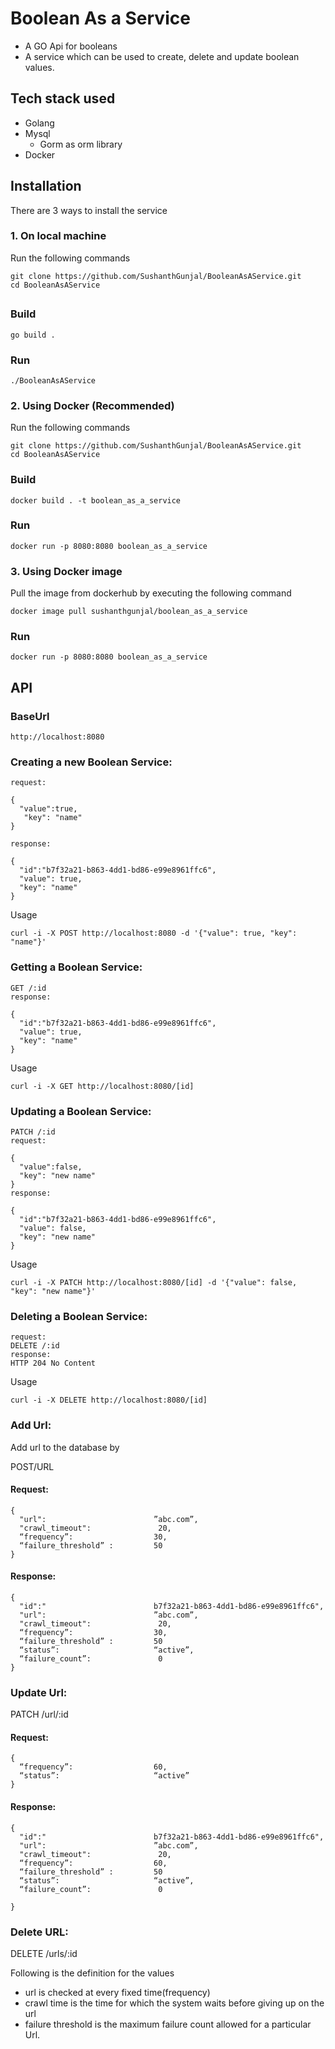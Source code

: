 # Boolean As a Service

* A GO Api for booleans
* A service which can be used to create, delete and update boolean values.


## Tech stack used 


* Golang
* Mysql
    * Gorm as orm library
* Docker


## Installation

There are 3 ways to install the service

### 1. On local machine

Run the following commands
```
git clone https://github.com/SushanthGunjal/BooleanAsAService.git
cd BooleanAsAService
```

##
### Build

```
go build .
```

### Run
```
./BooleanAsAService
```

### 2. Using Docker (Recommended)

Run the following commands

```
git clone https://github.com/SushanthGunjal/BooleanAsAService.git
cd BooleanAsAService
```

### Build
```
docker build . -t boolean_as_a_service
```

### Run
```
docker run -p 8080:8080 boolean_as_a_service 
```


### 3. Using Docker image
Pull the image from dockerhub by executing the following command
```
docker image pull sushanthgunjal/boolean_as_a_service 
```

### Run
```
docker run -p 8080:8080 boolean_as_a_service  
```



## API

### BaseUrl
```
http://localhost:8080
```

### Creating a new Boolean Service:



```
request:

{
  "value":true,
   "key": "name" 
}

response:

{
  "id":"b7f32a21-b863-4dd1-bd86-e99e8961ffc6",
  "value": true,
  "key": "name"
}

```

Usage 
```
curl -i -X POST http://localhost:8080 -d '{"value": true, "key": "name"}'

```

### Getting a Boolean Service:

```
GET /:id
response:

{
  "id":"b7f32a21-b863-4dd1-bd86-e99e8961ffc6",
  "value": true,
  "key": "name"
}

```
Usage 
```
curl -i -X GET http://localhost:8080/[id]

```

### Updating a Boolean Service:



```
PATCH /:id
request:

{
  "value":false,
  "key": "new name" 
}
response:

{
  "id":"b7f32a21-b863-4dd1-bd86-e99e8961ffc6",
  "value": false,
  "key": "new name"
}

```

Usage 
```
curl -i -X PATCH http://localhost:8080/[id] -d '{"value": false, "key": "new name"}'

```

### Deleting a Boolean Service:
```
request:
DELETE /:id
response:
HTTP 204 No Content

```

Usage 
```
curl -i -X DELETE http://localhost:8080/[id]

```








### Add Url:

Add url to the database by 

POST/URL

#### Request:

```
{
  "url":                        ”abc.com”,
  "crawl_timeout":               20,
  “frequency”:                  30, 
  “failure_threshold” :         50 
}

```

#### Response:

```
{
  "id":"                        b7f32a21-b863-4dd1-bd86-e99e8961ffc6",
  "url":                        ”abc.com”,
  "crawl_timeout":               20,
  “frequency”:                  30, 
  “failure_threshold” :         50 
  “status”:                     “active”, 
  “failure_count”:               0
}
```

### Update Url:

PATCH /url/:id

#### Request:

```
{
  “frequency”:                  60, 
  “status”:                     “active” 
}
```

#### Response:

```
{
  "id":"                        b7f32a21-b863-4dd1-bd86-e99e8961ffc6",
  "url":                        ”abc.com”,
  "crawl_timeout":               20,
  “frequency”:                  60, 
  “failure_threshold” :         50 
  “status”:                     “active”, 
  “failure_count”:               0

}
```

### Delete URL:

DELETE /urls/:id

Following is the definition for the values
* url is checked at every fixed time(frequency) 
* crawl time is the time for which the system waits before giving up on the url
* failure threshold is the maximum failure count allowed for a particular Url. 


